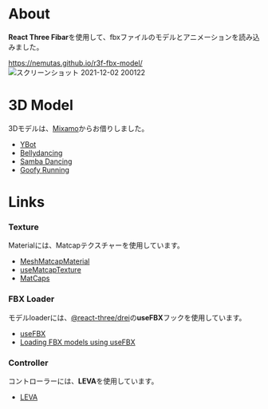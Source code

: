 # About
**React Three Fibar**を使用して、fbxファイルのモデルとアニメーションを読み込みました。

https://nemutas.github.io/r3f-fbx-model/
![スクリーンショット 2021-12-02 200122](https://user-images.githubusercontent.com/46724121/144410048-a74baf42-e6b5-44f4-af40-2510e83a94df.png)

# 3D Model
3Dモデルは、[Mixamo](https://www.mixamo.com/)からお借りしました。

* [YBot](https://www.mixamo.com/#/?page=1&query=Y&type=Character)
* [Bellydancing](https://www.mixamo.com/#/?page=1&query=belly&type=Motion%2CMotionPack)
* [Samba Dancing](https://www.mixamo.com/#/?page=1&query=samba&type=Motion%2CMotionPack)
* [Goofy Running](https://www.mixamo.com/#/?page=1&query=goofy&type=Motion%2CMotionPack)

# Links
### Texture
Materialには、Matcapテクスチャーを使用しています。
* [MeshMatcapMaterial](https://threejs.org/docs/index.html?q=MeshMatcapMaterial#api/en/materials/MeshMatcapMaterial)
* [useMatcapTexture](https://docs.pmnd.rs/drei/prototyping/use-matcap-texture)
* [MatCaps](https://github.com/nidorx/matcaps)

### FBX Loader
モデルloaderには、[@react-three/drei](https://docs.pmnd.rs/drei/introduction)の**useFBX**フックを使用しています。
* [useFBX](https://docs.pmnd.rs/drei/loaders/use-fbx)
* [Loading FBX models using useFBX](https://docs.pmnd.rs/react-three-fiber/tutorials/loading-models#loading-fbx-models-using-use-fbx)

### Controller
コントローラーには、**LEVA**を使用しています。
* [LEVA](https://github.com/pmndrs/leva)
